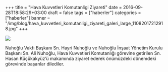 +++
title = "Hava Kuvvetleri Komutanligi Ziyareti"
date = 2016-09-28T18:58:29+03:00
draft = false
tags = ["haberler"]
categories = ["haberler"]
banner = "/img/blog/hava_kuvvetleri_komutanligi_ziyareti_galeri_large_11082017212918.jpg"
+++

![](/img/blog/hava_kuvvetleri_komutanligi_ziyareti_galeri_large_11082017212918.jpg)

Nuhoğlu Vakfı Başkanı Sn. Hayri Nuhoğlu ve Nuhoğlu İnşaat Yönetim Kurulu Başkanı Sn. Ali Nuhoğlu, Hava Kuvvetleri Komutanlığı görevine getirilen Sn. Hasan Küçükakyüz’ü makamında ziyaret ederek önümüzdeki dönemdeki görevinde başarılar dilediler.



